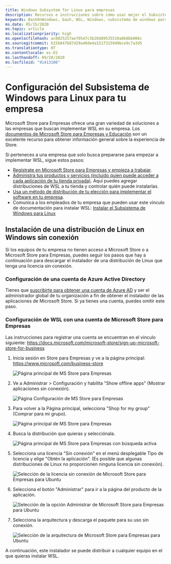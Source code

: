 ```yaml
---
title: Windows Subsystem for Linux para empresas
description: Recursos e instrucciones sobre cómo usar mejor el Subsistema de Windows para Linux en un entorno empresarial.
keywords: BashOnWindows, bash, WSL, Windows, subsistema de windows para linux, subsistemawindows, ubuntu, debian, suse, windows 10, empresa, implementación, sin conexión, empaquetado, almacenamiento, distribución, instalación, instalar
ms.date: 05/15/2020
ms.topic: article
ms.localizationpriority: high
ms.openlocfilehash: ac0025257ae70547c5b20d89535510a8b8bb006c
ms.sourcegitcommit: b15b847b87d29a40de4a1517315949bce9c7a3d5
ms.translationtype: HT
ms.contentlocale: es-ES
ms.lasthandoff: 09/28/2020
ms.locfileid: "91413106"
---
```

# <a name="set-up-windows-subsystem-for-linux-for-your-enterprise-company"></a>Configuración del Subsistema de Windows para Linux para tu empresa

Microsoft Store para Empresas ofrece una gran variedad de soluciones a las empresas que buscan implementar WSL en su empresa. Los [documentos de Microsoft Store para Empresas y Educación](/microsoft-store/) son un excelente recurso para obtener información general sobre la experiencia de Store.

Si perteneces a una empresa que solo busca prepararse para empezar a implementar WSL, sigue estos pasos:

* [Regístrate en Microsoft Store para Empresas y empieza a trabajar](/microsoft-store/sign-up-microsoft-store-for-business-overview).
* [Administra tus productos y servicios (incluido quien puede acceder a cada aplicación de tu tienda privada)](/microsoft-store/manage-apps-microsoft-store-for-business-overview). Aquí puedes agregar distribuciones de WSL a tu tienda y controlar quién puede instalarlas.
* [Usa un método de distribución de tu elección para implementar el software en tu empresa](/microsoft-store/distribute-apps-to-your-employees-microsoft-store-for-business).
* Comunica a los empleados de tu empresa que pueden usar este vínculo de documentación para instalar WSL: [Instalar el Subsistema de Windows para Linux](./install-win10.md)

## <a name="how-to-distribute-a-linux-distribution-on-windows-offline"></a>Instalación de una distribución de Linux en Windows sin conexión

Si los equipos de tu empresa no tienen acceso a Microsoft Store o a Microsoft Store para Empresas, puedes seguir los pasos que hay a continuación para descargar el instalador de una distribución de Linux que tenga una licencia sin conexión.

### <a name="set-up-an-azure-active-directory-account"></a>Configuración de una cuenta de Azure Active Directory

Tienes que [suscribirte para obtener una cuenta de Azure AD](/azure/active-directory/fundamentals/sign-up-organization?WT.mc_id=windows-c9-niner) y ser el administrador global de tu organización a fin de obtener el instalador de las aplicaciones de Microsoft Store. Si ya tienes una cuenta, puedes omitir este paso.

### <a name="set-up-wsl-using-your-microsoft-store-for-business-account"></a>Configuración de WSL con una cuenta de Microsoft Store para Empresas

Las instrucciones para registrar una cuenta se encuentran en el vínculo siguiente: https://docs.microsoft.com/microsoft-store/sign-up-microsoft-store-for-business

1. Inicia sesión en Store para Empresas y ve a la página principal: https://www.microsoft.com/business-store

    ![Página principal de MS Store para Empresas](media/offlineinstallscreens/1-screen.png)

2. Ve a Administrar > Configuración y habilita "Show offline apps" (Mostrar aplicaciones sin conexión).

    ![Página Configuración de MS Store para Empresas](media/offlineinstallscreens/2-screen.png)

3. Para volver a la Página principal, selecciona "Shop for my group" (Comprar para mi grupo).

    ![Página principal de MS Store para Empresas](media/offlineinstallscreens/1-screen.png)

4. Busca la distribución que quieras y selecciónala.

    ![Página principal de MS Store para Empresas con búsqueda activa](media/offlineinstallscreens/3-screen.png)

5. Selecciona una licencia "Sin conexión" en el menú desplegable Tipo de licencia y elige "Obtén la aplicación". (Es posible que algunas distribuciones de Linux no proporcionen ninguna licencia sin conexión).

    ![Selección de la licencia sin conexión de Microsoft Store para Empresas para Ubuntu](media/offlineinstallscreens/4-screen.png)

6. Selecciona el botón "Administrar" para ir a la página del producto de la aplicación.

    ![Selección de la opción Administrar de Microsoft Store para Empresas para Ubuntu](media/offlineinstallscreens/5-screen.png)

7. Selecciona la arquitectura y descarga el paquete para su uso sin conexión.

    ![Selección de la arquitectura de Microsoft Store para Empresas para Ubuntu](media/offlineinstallscreens/6-screen.png)

A continuación, este instalador se puede distribuir a cualquier equipo en el que quieras instalar WSL.
